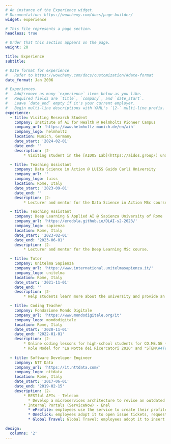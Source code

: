 ```yaml
---
# An instance of the Experience widget.
# Documentation: https://wowchemy.com/docs/page-builder/
widget: experience

# This file represents a page section.
headless: true

# Order that this section appears on the page.
weight: 20

title: Experience
subtitle:

# Date format for experience
#   Refer to https://wowchemy.com/docs/customization/#date-format
date_format: Jan 2006

# Experiences.
#   Add/remove as many `experience` items below as you like.
#   Required fields are `title`, `company`, and `date_start`.
#   Leave `date_end` empty if it's your current employer.
#   Begin multi-line descriptions with YAML's `|2-` multi-line prefix.
experience:
  - title: Visiting Research Student
    company: Institute of AI for Health @ Helmholtz Pioneer Campus
    company_url: 'https://www.helmholtz-munich.de/en/aih'
    company_logo: helmholtz
    location: Munich, Germany
    date_start: '2024-02-01'
    date_end: ''
    description: |2-   
        * Visiting student in the [AIDOS Lab](https://aidos.group/) under the supervision of [Prof. Bastian Rieck](https://bastian.rieck.me/), conducting research at the intersection of representation learning and topology.

  - title: Teaching Assistant
    company: Data Science in Action @ LUISS Guido Carli University
    company_url: ''
    company_logo: luiss
    location: Rome, Italy
    date_start: '2023-09-01'
    date_end: ''
    description: |2-   
        * Lecturer and mentor for the Data Science in Action MSc course.

  - title: Teaching Assistant
    company: Deep Learning & Applied AI @ Sapienza University of Rome
    company_url: 'https://erodola.github.io/DLAI-s2-2023/'
    company_logo: sapienza
    location: Rome, Italy
    date_start: '2023-02-01'
    date_end: '2023-06-01'
    description: |2-   
        * Lecturer and mentor for the Deep Learning MSc course.

  - title: Tutor
    company: Unitelma Sapienza
    company_url: 'https://www.international.unitelmasapienza.it/'
    company_logo: unitelma
    location: Rome, Italy
    date_start: '2021-11-01'
    date_end: ''
    description: |2-   
        * Help students learn more about the university and provide an interface between them and the professors

  - title: Coding Teacher
    company: Fondazione Mondo Digitale 
    company_url: 'https://www.mondodigitale.org/it'
    company_logo: mondodigitale
    location: Rome, Italy
    date_start: '2020-11-01'
    date_end: '2022-01-01'
    description: |2-   
        * Online coding lessons for high-school students for CO.ME.SE (COde\&FraME for Self Empowerment) and CodinGirls Projects
        * Role Model for "La Notte dei Ricercatori 2020" and "STEM\#4TeenGirls" the Erasmus+ Project for Scuole CEFA inRome, Bilbao and Prague
 
  - title: Software Developer Engineer
    company: NTT Data 
    company_url: 'https://it.nttdata.com/'
    company_logo: nttdata
    location: Rome, Italy
    date_start: '2017-06-01'
    date_end: '2019-02-15'
    description: |2-
        * RESTful APIs - Telecom
          * Develop a microservices architecture to revise an outdated monolithic platform for messaging. Scalability and high reliability were guaranteed by the Openshift platform, meanwhile real-time tracking and quick troubleshooting by Elasticsearch
        * Internal Portals (ServiceNow) - Enel
          * eProfile: employees use the service to create their profiles, insert their job-related information, and apply to open internal positions
          * OneClick: employees adopt it to open issue tickets, request devices, software licenses, etc.
          * Global Travel: Global Travel: employees adopt it to insert travel requests

design:
  columns: '2'
---
```

